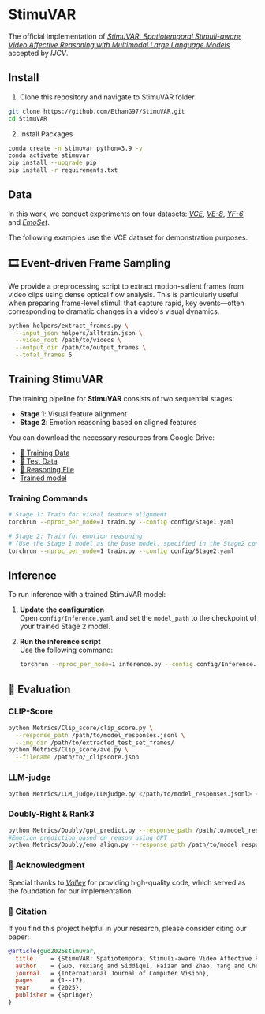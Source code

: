 # StimuVAR
The official implementation of [_StimuVAR: Spatiotemporal Stimuli-aware Video Affective Reasoning with Multimodal Large Language Models_](https://arxiv.org/abs/2409.00304) accepted by *IJCV*.



## Install

1. Clone this repository and navigate to StimuVAR folder

```bash
git clone https://github.com/EthanG97/StimuVAR.git
cd StimuVAR
```
2. Install Packages
```bash
conda create -n stimuvar python=3.9 -y
conda activate stimuvar
pip install --upgrade pip
pip install -r requirements.txt
```

## Data

In this work, we conduct experiments on four datasets: [_VCE_](https://drive.google.com/drive/folders/1sRKitbXpLZ4pwXTONjiA-X0Y1z4I2o4X), [_VE-8_](https://drive.google.com/drive/folders/0B5peJ1MHnIWGd3pFbzMyTG5BSGs?resourcekey=0-hZ1jo5t1hIauRpYhYIvWYA), [_YF-6_](https://drive.google.com/drive/folders/11uJTbqdHXqjQw63_teXXda0cILGDVyo4), and [_EmoSet_](https://www.dropbox.com/scl/fi/myue506itjfc06m7svdw6/EmoSet-118K.zip?rlkey=7f3oyjkr6zyndf0gau7t140rv&e=2&dl=0). 

The following examples use the VCE dataset for demonstration purposes.




## 🎞️ Event-driven Frame Sampling

We provide a preprocessing script to extract motion-salient frames from video clips using dense optical flow analysis. This is particularly useful when preparing frame-level stimuli that capture rapid, key events—often corresponding to dramatic changes in a video's visual dynamics.

```bash
python helpers/extract_frames.py \
  --input_json helpers/alltrain.json \
  --video_root /path/to/videos \
  --output_dir /path/to/output_frames \
  --total_frames 6
```


## Training StimuVAR

The training pipeline for **StimuVAR** consists of two sequential stages:

- **Stage 1**: Visual feature alignment  
- **Stage 2**: Emotion reasoning based on aligned features

You can download the necessary resources from Google Drive:

- [📁 Training Data](https://drive.google.com/file/d/1-M8rQcxNmTKL6rahTq1g8QDT0shyn2H0/view?usp=drive_link)  
- [📁 Test Data](https://drive.google.com/file/d/1G_WjRd3FPkFexxSOii_t3vnc4i20yW_z/view?usp=drive_link)  
- [📄 Reasoning File](https://drive.google.com/file/d/1V6E68KOCO3qiUacg_v_XCMbdsYhl4dTu/view?usp=drive_link)
- [Trained model](https://drive.google.com/drive/folders/1hsX2YSVSG1GkCXpGwzRRwEIfTu9RmANP?usp=drive_link)

### Training Commands

```bash
# Stage 1: Train for visual feature alignment
torchrun --nproc_per_node=1 train.py --config config/Stage1.yaml

# Stage 2: Train for emotion reasoning
# (Use the Stage 1 model as the base model, specified in the Stage2 config)
torchrun --nproc_per_node=1 train.py --config config/Stage2.yaml
```

## Inference

To run inference with a trained StimuVAR model:

1. **Update the configuration**  
   Open `config/Inference.yaml` and set the `model_path` to the checkpoint of your trained Stage 2 model.

2. **Run the inference script**  
   Use the following command:

   ```bash
   torchrun --nproc_per_node=1 inference.py --config config/Inference.yaml
## 🧪 Evaluation

### CLIP-Score


```bash
python Metrics/Clip_score/clip_score.py \
  --response_path /path/to/model_responses.jsonl \
  --img_dir /path/to/extracted_test_set_frames/
python Metrics/Clip_score/ave.py \
  --filename /path/to/_clipscore.json
```

### LLM-judge
```bash
python Metrics/LLM_judge/LLMjudge.py </path/to/model_responses.jsonl> <output_file>
```

### Doubly-Right & Rank3
```bash
python Metrics/Doubly/gpt_predict.py --response_path /path/to/model_responses.jsonl  
#Emotion prediction based on reason using GPT
python Metrics/Doubly/emo_align.py --response_path /path/to/model_responses.jsonl

```


### 🙏 Acknowledgment

Special thanks to [_Valley_](https://www.dropbox.com/scl/fi/myue506itjfc06m7svdw6/EmoSet-118K.zip?rlkey=7f3oyjkr6zyndf0gau7t140rv&e=2&dl=0) for providing high-quality code, which served as the foundation for our implementation.


### 📖 Citation

If you find this project helpful in your research, please consider citing our paper:

```bibtex
@article{guo2025stimuvar,
  title     = {StimuVAR: Spatiotemporal Stimuli-aware Video Affective Reasoning with Multimodal Large Language Models},
  author    = {Guo, Yuxiang and Siddiqui, Faizan and Zhao, Yang and Chellappa, Rama and Lo, Shao-Yuan},
  journal   = {International Journal of Computer Vision},
  pages     = {1--17},
  year      = {2025},
  publisher = {Springer}
}
